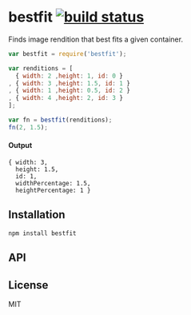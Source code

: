 # bestfit [![build status](https://secure.travis-ci.org/thlorenz/bestfit.png)](http://travis-ci.org/thlorenz/bestfit)

Finds image rendition that best fits a given container.

```js
var bestfit = require('bestfit');

var renditions = [
  { width: 2 ,height: 1, id: 0 }
, { width: 3 ,height: 1.5, id: 1 }
, { width: 1 ,height: 0.5, id: 2 }
, { width: 4 ,height: 2, id: 3 }
];

var fn = bestfit(renditions);
fn(2, 1.5);
```

#### Output

```
{ width: 3,
  height: 1.5,
  id: 1,
  widthPercentage: 1.5,
  heightPercentage: 1 }
```

## Installation

    npm install bestfit

## API


## License

MIT
